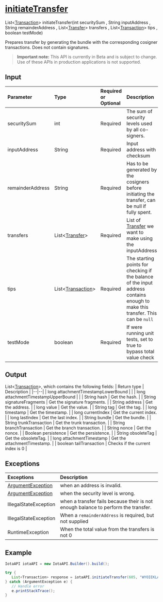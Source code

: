 
# [initiateTransfer](https://github.com/iotaledger/iota-java/blob/master/jota/src/main/java/org/iota/jota/IotaAPI.java#L1275)
 List<[Transaction](https://github.com/iotaledger/iota-java/blob/master/jota/src/main/java/org/iota/jota/model/Transaction.java)> initiateTransfer(int securitySum , String inputAddress , String remainderAddress , List<[Transfer](https://github.com/iotaledger/iota-java/blob/master/jota/src/main/java/org/iota/jota/model/Transfer.java)> transfers , List<[Transaction](https://github.com/iotaledger/iota-java/blob/master/jota/src/main/java/org/iota/jota/model/Transaction.java)> tips , boolean testMode)

Prepares transfer by generating the bundle with the corresponding cosigner transactions. Does not contain signatures.
> **Important note:** This API is currently in Beta and is subject to change. Use of these APIs in production applications is not supported.

## Input
| Parameter       | Type | Required or Optional | Description |
|:---------------|:--------|:--------| :--------|
| securitySum | int | Required | The sum of security levels used by all co-signers. |
| inputAddress | String | Required | Input address with checksum |
| remainderAddress | String | Required | Has to be generated by the cosigners before initiating the transfer, can be null if fully spent. |
| transfers | List<[Transfer](https://github.com/iotaledger/iota-java/blob/master/jota/src/main/java/org/iota/jota/model/Transfer.java)> | Required | List of [Transfer](https://github.com/iotaledger/iota-java/blob/master/jota/src/main/java/org/iota/jota/model/Transfer.java) we want to make using the inputAddress |
| tips | List<[Transaction](https://github.com/iotaledger/iota-java/blob/master/jota/src/main/java/org/iota/jota/model/Transaction.java)> | Required | The starting points for checking if the balance of the input address contains enough to make this transfer. This can be `null` |
| testMode | boolean | Required | If were running unit tests, set to true to bypass total value check |
    
## Output
List<[Transaction](https://github.com/iotaledger/iota-java/blob/master/jota/src/main/java/org/iota/jota/model/Transaction.java)>, which contains the following fields:
| Return type | Description |
|--|--|
| long attachmentTimestampLowerBound |  |
| long attachmentTimestampUpperBound |  |
| String hash | Get the hash. |
| String signatureFragments | Get the signature fragments. |
| String address | Get the address. |
| long value | Get the value. |
| String tag | Get the tag. |
| long timestamp | Get the timestamp. |
| long currentIndex | Get the current index. |
| long lastIndex | Get the last index. |
| String bundle | Get the bundle. |
| String trunkTransaction | Get the trunk transaction. |
| String branchTransaction | Get the branch transaction. |
| String nonce | Get the nonce. |
| Boolean persistence | Get the persistence. |
| String obsoleteTag | Get the obsoleteTag. |
| long attachmentTimestamp | Get the attachmentTimestamp. |
| boolean tailTransaction | Checks if the current index is 0 |

## Exceptions
| Exceptions     | Description |
|:---------------|:--------|
| [ArgumentException](https://github.com/iotaledger/iota-java/blob/master/jota/src/main/java/org/iota/jota/error/ArgumentException.java) | when an address is invalid. |
| [ArgumentException](https://github.com/iotaledger/iota-java/blob/master/jota/src/main/java/org/iota/jota/error/ArgumentException.java) | when the security level is wrong. |
| IllegalStateException | when a transfer fails because their is not enough balance to perform the transfer. |
| IllegalStateException | When a `remainderAddress` is required, but not supplied |
| RuntimeException | When the total value from the transfers is not 0 |


 ## Example
 
 ```Java
 IotaAPI iotaAPI = new IotaAPI.Builder().build();

try { 
    List<Transaction> response = iotaAPI.initiateTransfer(605, "WYOIEKLACFYTKZUXCNGPTCPJBLZOWGKPOFGJERGGDBIWYW9KWDFTRBNODIESPXYHNJGLCXDEZFLZEAKBR", "MMAZVWVLOFJAPZTSVOJSRSBXCDBIBZSVRUFMEO9BGSESAYFEHZUCUUEZQBFQLJNPJMXJEHMCEYRVMSSXF", new List<Transfer>(new Transfer[]{transfers, transfers}), new List<Transaction>(new Transaction[]{tips, tips}), true);
} catch (ArgumentException e) { 
    // Handle error
    e.printStackTrace(); 
}
 ```
